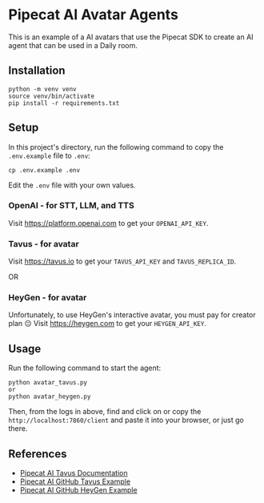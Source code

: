 # Pipecat AI Avatar Agents

This is an example of a AI avatars that use the Pipecat SDK to create an AI agent that can be used in a Daily room.

## Installation

```console
python -m venv venv
source venv/bin/activate
pip install -r requirements.txt
```

## Setup

In this project's directory, run the following command to copy the `.env.example` file to `.env`:

```console
cp .env.example .env
```

Edit the `.env` file with your own values.

### OpenAI - for STT, LLM, and TTS

Visit https://platform.openai.com to get your `OPENAI_API_KEY`.

### Tavus - for avatar

Visit https://tavus.io to get your `TAVUS_API_KEY` and `TAVUS_REPLICA_ID`.

OR

### HeyGen - for avatar

Unfortunately, to use HeyGen's interactive avatar, you must pay for creator plan 😔
Visit https://heygen.com to get your `HEYGEN_API_KEY`.

## Usage

Run the following command to start the agent:
```console
python avatar_tavus.py
or
python avatar_heygen.py
```

Then, from the logs in above, find and click on or copy the `http://localhost:7860/client` and paste it into your browser, or just go there.


## References

- [Pipecat AI Tavus Documentation](https://docs.pipecat.ai/server/services/video/tavus)
- [Pipecat AI GitHub Tavus Example](https://github.com/pipecat-ai/pipecat/blob/main/examples/foundational/21a-tavus-video-service.py)
- [Pipecat AI GitHub HeyGen Example](https://github.com/pipecat-ai/pipecat/blob/main/examples/foundational/43a-heygen-video-service.py)